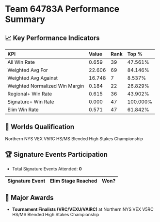 # Team 64783A Performance Summary

## 📈 Key Performance Indicators
| KPI | Value | Rank | Top % |
|:---|:---|:---|:---|
| All Win Rate | 0.659 | 39 | 47.561% |
| Weighted Avg For | 22.606 | 69 | 84.146% |
| Weighted Avg Against | 16.748 | 7 | 8.537% |
| Weighted Normalized Win Margin | 0.184 | 22 | 26.829% |
| Regional+ Win Rate | 0.615 | 36 | 43.902% |
| Signature+ Win Rate | 0.000 | 47 | 100.000% |
| Elim Win Rate | 0.571 | 47 | 61.842% |


## 🎯 Worlds Qualification
Northern NYS VEX V5RC HS/MS Blended High Stakes Championship

## 🏆 Signature Events Participation
- Total Signature Events Attended: **0**

| Signature Event | Elim Stage Reached | Won? |
|:----------------|:-------------------|:----|


## 🥇 Major Awards
- **Tournament Finalists (VRC/VEXU/VAIRC)** at Northern NYS VEX V5RC HS/MS Blended High Stakes Championship

